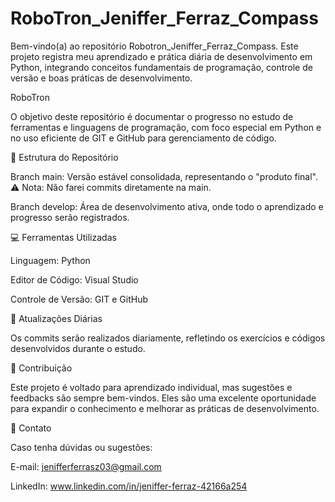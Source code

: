 ﻿# RoboTron_Jeniffer_Ferraz_Compass

Bem-vindo(a) ao repositório Robotron_Jeniffer_Ferraz_Compass. Este projeto registra meu aprendizado e prática diária de desenvolvimento em Python, integrando conceitos fundamentais de programação, controle de versão e boas práticas de desenvolvimento.

RoboTron

O objetivo deste repositório é documentar o progresso no estudo de ferramentas e linguagens de programação, com foco especial em Python e no uso eficiente de GIT e GitHub para gerenciamento de código.

📂 Estrutura do Repositório

Branch main: Versão estável consolidada, representando o "produto final".
⚠ Nota: Não farei commits diretamente na main.

Branch develop: Área de desenvolvimento ativa, onde todo o aprendizado e progresso serão registrados.

💻 Ferramentas Utilizadas

Linguagem: Python

Editor de Código: Visual Studio

Controle de Versão: GIT e GitHub

🚀 Atualizações Diárias

Os commits serão realizados diariamente, refletindo os exercícios e códigos desenvolvidos durante o estudo.

🤝 Contribuição

Este projeto é voltado para aprendizado individual, mas sugestões e feedbacks são sempre bem-vindos. Eles são uma excelente oportunidade para expandir o conhecimento e melhorar as práticas de desenvolvimento.

📧 Contato

Caso tenha dúvidas ou sugestões:

E-mail: jenifferferrasz03@gmail.com

LinkedIn: www.linkedin.com/in/jeniffer-ferraz-42166a254